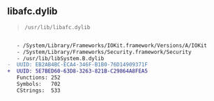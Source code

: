 ## libafc.dylib

> `/usr/lib/libafc.dylib`

```diff

   - /System/Library/Frameworks/IOKit.framework/Versions/A/IOKit
   - /System/Library/Frameworks/Security.framework/Security
   - /usr/lib/libSystem.B.dylib
-  UUID: EB2AB4BC-ECA4-346F-B1B0-76D14909371F
+  UUID: 5E7BED60-63D8-3263-821B-C29864A8FEA5
   Functions: 252
   Symbols:   702
   CStrings:  533

```
